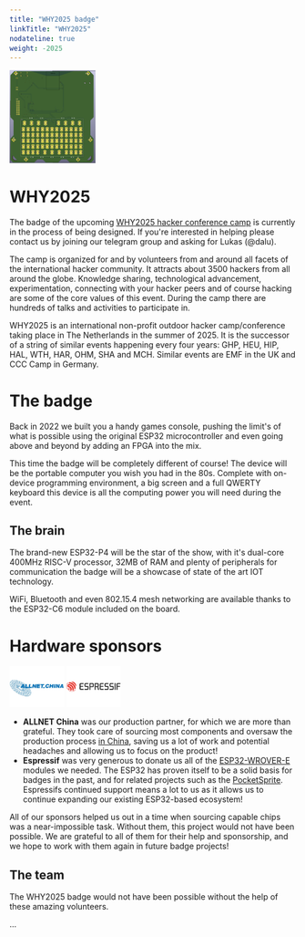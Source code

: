 ```yaml
---
title: "WHY2025 badge"
linkTitle: "WHY2025"
nodateline: true
weight: -2025
---
```


<img src="prototype.png" width="30%"/>

# WHY2025

The badge of the upcoming [WHY2025 hacker conference camp](https://why2025.org) is currently in the process of being designed. If you're interested in helping please contact us by joining our telegram group and asking for Lukas (@dalu).

The camp is organized for and by volunteers from and around all facets of the international hacker community. It attracts about 3500 hackers from all around the globe. Knowledge sharing, technological advancement, experimentation, connecting with your hacker peers and of course hacking are some of the core values of this event. During the camp there are hundreds of talks and activities to participate in.

WHY2025 is an international non-profit outdoor hacker camp/conference taking place in The Netherlands in the summer of 2025. It is the successor of a string of similar events happening every four years: GHP, HEU, HIP, HAL, WTH, HAR, OHM, SHA and MCH. Similar events are EMF in the UK and CCC Camp in Germany.

# The badge

Back in 2022 we built you a handy games console, pushing the limit's of what is possible using the original ESP32 microcontroller and even going above and beyond by adding an FPGA into the mix.

This time the badge will be completely different of course! The device will be the portable computer you wish you had in the 80s. Complete with on-device programming environment, a big screen and a full QWERTY keyboard this device is all the computing power you will need during the event.

## The brain

The brand-new ESP32-P4 will be the star of the show, with it's dual-core 400MHz RISC-V processor, 32MB of RAM and plenty of peripherals for communication the badge will be a showcase of state of the art IOT technology.

WiFi, Bluetooth and even 802.15.4 mesh networking are available thanks to the ESP32-C6 module included on the board.

# Hardware sponsors

<p align="justify">
  <a href="https://www.allnet.de/en/"><img src="m_logo_allnet.png" width="19%"/></a>
  <a href="https://www.espressif.com/"><img src="m_logo_espressif.png" width="19%"/></a>
  &emsp;&emsp;&emsp;&emsp;&emsp;&emsp;&emsp;&emsp;&emsp;&emsp;
</p>

* **ALLNET China** was our production partner, for which we are more than grateful. They took care of sourcing most components and oversaw the production process [in China][ALLNET China], saving us a lot of work and potential headaches and allowing us to focus on the product!
* **Espressif** was very generous to donate us all of the [ESP32-WROVER-E][ESP32] modules we needed. The ESP32 has proven itself to be a solid basis for badges in the past, and for related projects such as the [PocketSprite]. Espressifs continued support means a lot to us as it allows us to continue expanding our existing ESP32-based ecosystem!

All of our sponsors helped us out in a time when sourcing capable chips was a near-impossible task. Without them, this project would not have been possible. We are grateful to all of them for their help and sponsorship, and we hope to work with them again in future badge projects!

[ALLNET China]: https://www.allnet.de/en/allnet-brand/unternehmen/weltweit/
[ESP32]: https://www.espressif.com/en/products/modules/esp32
[PocketSprite]: https://pocketsprite.com

## The team

The WHY2025 badge would not have been possible without the help of these amazing volunteers.

...
